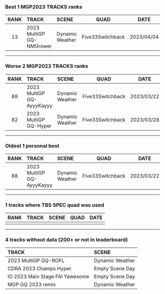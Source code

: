 ### Best 1 MGP2023 TRACKS ranks
|RANK|TRACK|SCENE|QUAD|DATE|
|:---:|:---|:---|:---:|:---:|
|13|2023 MultiGP GQ-NMGrower|Dynamic Weather|Five33Switchback|2023/04/04|
---
### Worse 2 MGP2023 TRACKS ranks
|RANK|TRACK|SCENE|QUAD|DATE|
|:---:|:---|:---|:---:|:---:|
|88|2023 MultiGP GQ-AyyyKayyy|Dynamic Weather|Five33Switchback|2023/03/22|
|82|2023 MultiGP GQ-Hyper|Dynamic Weather|Five33Switchback|2023/03/28|
---
### Oldest 1 personal best
|RANK|TRACK|SCENE|QUAD|DATE|
|:---:|:---|:---|:---:|:---:|
|88|2023 MultiGP GQ-AyyyKayyy|Dynamic Weather|Five33Switchback|2023/03/22|
---
### 1 tracks where TBS SPEC quad was used
|RANK|TRACK|SCENE|QUAD|DATE|
|:---:|:---|:---|:---:|:---:|
||||||
---
### 4 tracks without data (200+ or not in leaderboard)
|TRACK|SCENE|
|:---|:---|
|2023 MultiGP GQ-ROFL|Dynamic Weather|
|CDRA 2023  Champs Hyper|Empty Scene Day|
|IO 2023 Main Stage FAI Yawesome|Empty Scene Day|
|MGP GQ 2023 remix|Dynamic Weather|
